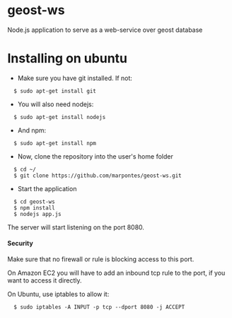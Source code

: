 geost-ws
========

Node.js application to serve as a web-service over geost database

# Installing on ubuntu

- Make sure you have git installed. If not:
```
  $ sudo apt-get install git
```
- You will also need nodejs:
```
  $ sudo apt-get install nodejs
```
- And npm:
```
  $ sudo apt-get install npm
```

- Now, clone the repository into the user's home folder 
```
  $ cd ~/
  $ git clone https://github.com/marpontes/geost-ws.git
```

- Start the application
```
  $ cd geost-ws
  $ npm install
  $ nodejs app.js
```

The server will start listening on the port 8080. 

#### Security

Make sure that no firewall or rule is blocking access to this port.

On Amazon EC2 you will have to add an inbound tcp rule to the port, if you want to access it directly.

On Ubuntu, use iptables to allow it:
```
  $ sudo iptables -A INPUT -p tcp --dport 8080 -j ACCEPT
```

